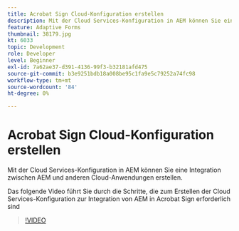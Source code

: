 ```yaml
---
title: Acrobat Sign Cloud-Konfiguration erstellen
description: Mit der Cloud Services-Konfiguration in AEM können Sie eine Integration zwischen AEM und anderen Cloud-Anwendungen erstellen. Das folgende Video führt Sie durch die Schritte, die zum Erstellen der Cloud Services-Konfiguration zur Integration von AEM in Acrobat Sign erforderlich sind.
feature: Adaptive Forms
thumbnail: 38179.jpg
kt: 6033
topic: Development
role: Developer
level: Beginner
exl-id: 7a62ae37-d391-4136-99f3-b32181afd475
source-git-commit: b3e9251bdb18a008be95c1fa9e5c79252a74fc98
workflow-type: tm+mt
source-wordcount: '84'
ht-degree: 0%

---
```


# Acrobat Sign Cloud-Konfiguration erstellen

Mit der Cloud Services-Konfiguration in AEM können Sie eine Integration zwischen AEM und anderen Cloud-Anwendungen erstellen.

Das folgende Video führt Sie durch die Schritte, die zum Erstellen der Cloud Services-Konfiguration zur Integration von AEM in Acrobat Sign erforderlich sind

>[!VIDEO](https://video.tv.adobe.com/v/38179?quality=12&learn=on)
